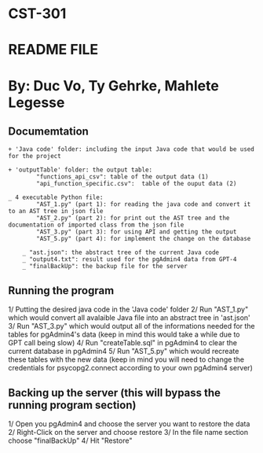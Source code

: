 # CST-301
 
# README FILE
# By: Duc Vo, Ty Gehrke, Mahlete Legesse


## Documemtation
    + 'Java code' folder: including the input Java code that would be used for the project

    + 'outputTable' folder: the output table:
            "functions_api_csv": table of the output data (1)
            "api_function_specific.csv":  table of the ouput data (2)

	_ 4 executable Python file:
            "AST_1.py" (part 1): for reading the java code and convert it to an AST tree in json file
            "AST_2.py" (part 2): for print out the AST tree and the documentation of imported class from the json file
            "AST_3.py" (part 3): for using API and getting the output
            "AST_5.py" (part 4): for implement the change on the database

        _ "ast.json": the abstract tree of the current Java code
        _ "output4.txt": result used for the pgAdmin4 data from GPT-4
        _ "finalBackUp": the backup file for the server

## Running the program

1/ Putting the desired java code in the 'Java code' folder
2/ Run "AST_1.py" which would convert all avalaible Java file into an abstract tree in 'ast.json'
3/ Run "AST_3.py" which would output all of the informations needed for the tables for pgAdmin4's data (keep in mind this would take a while due to GPT call being slow)
4/ Run "createTable.sql" in pgAdmin4 to clear the current database in pgAdmin4
5/ Run "AST_5.py" which would recreate these tables with the new data (keep in mind you will need to change the credentials for psycopg2.connect according to your own pgAdmin4 server)

## Backing up the server (this will bypass the running program section)

1/ Open you pgAdmin4 and choose the server you want to restore the data
2/ Right-Click on the server and choose restore
3/ In the file name section choose "finalBackUp"
4/ Hit "Restore"

